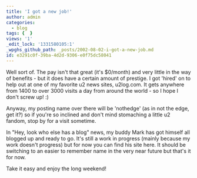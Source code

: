 ```yaml
---
title: 'I got a new job!'
author: admin
categories:
  - blog
tags: {  }
views: '1'
_edit_lock: '1331580105:1'
_wpghs_github_path: _posts/2002-08-02-i-got-a-new-job.md
id: e3291c0f-39ba-4d2d-9306-e0f75dc58041
---
```

<p>Well sort of. The pay isn't that great (it's $0/month) and very little in the way of benefits - but it does have a certain amount of prestige. I got 'hired' on to help out at one of my favorite u2 news sites, u2log.com. It gets anywhere from 1400 to over 3000 visits a day from around the world - so I hope I don't screw up! :)</p>
<p>Anyway, my posting name over there will be 'nothedge' (as in not the edge, get it?) so if you're so inclined and don't mind stomaching a little u2 fandom, stop by for a visit sometime.</p>
<p>In "Hey, look who else has a blog" news, my buddy Mark has got himself all blogged up and ready to go. It's still a work in progress (mainly because my work doesn't progress) but for now you can find his site here. It should be switching to an easier to remember name in the very near future but that's it for now.</p>
<p>Take it easy and enjoy the long weekend!</p>
